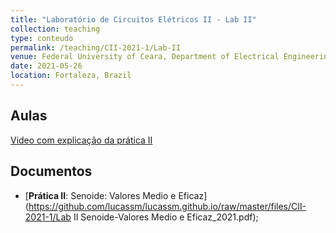```yaml
---
title: "Laboratório de Circuitos Elétricos II - Lab II"
collection: teaching
type: conteudo
permalink: /teaching/CII-2021-1/Lab-II
venue: Federal University of Ceara, Department of Electrical Engineering
date: 2021-05-26
location: Fortaleza, Brazil
---
```


## Aulas
[Video com explicação da prática II](https://drive.google.com/file/d/1s5gd8jOVOSxYgTQQWUSh_TV6yyv1ZxhP/view?usp=sharing)

## Documentos
- [**Prática II**: Senoide: Valores Medio e Eficaz](https://github.com/lucassm/lucassm.github.io/raw/master/files/CII-2021-1/Lab II Senoide-Valores Medio e Eficaz_2021.pdf);